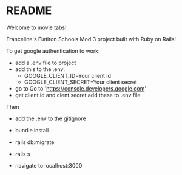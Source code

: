 # README
Welcome to movie tabs!

Franceline's Flatiron Schools Mod 3 project built with Ruby on Rails!

To get google authentication to work:
- add a .env file to project
- add this to the .env: 
  - GOOGLE_CLIENT_ID=Your client id
  - GOOGLE_CLIENT_SECRET=Your client secret
- go to Go to 'https://console.developers.google.com'
- get client id and clent secret add these to .env file

Then
- add the .env to the gitignore
- bundle install
- rails db:migrate
- rails s

- navigate to localhost:3000 
